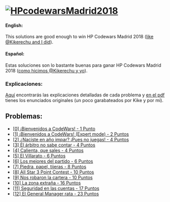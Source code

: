 # [![HPcodewarsMadrid2018](http://www.hpscds.com/img/madrid_banner_skyline.svg "CodeWars Madrid 2018")](http://www.hpscds.com/code-wars-madrid-2018-es.php)

#### English:
This solutions are good enough to win HP Codewars Madrid 2018
([like @Kikerechu and I did](http://www.europapress.es/portaltic/sector/noticia-hp-celebra-madrid-competicion-educativa-codewars-alumnos-11-centros-escolares-20180226151259.html)).

#### Español:
Estas soluciones son lo bastante buenas para ganar HP Codewars Madrid 2018
([como hicimos @Kikerechu y yo](http://www.europapress.es/portaltic/sector/noticia-hp-celebra-madrid-competicion-educativa-codewars-alumnos-11-centros-escolares-20180226151259.html)).

### Explicaciones:
[Aquí](/Explicaciones.md) encontrarás las explicaciones detalladas de
cada problema y [en el pdf](/Problemas%20HP%20CodeWars%20Madrid%202018.pdf)
tienes los enunciados originales (un poco garabateados por Kike y por mí).

## Problemas:
* [[0] ¡Bienvenidos a CodeWars! - 1 Punto](/problemas/problema00.py)
* [[1] ¡Bienvenidos a CodeWars! (Expert mode) - 2 Puntos](/problemas/problema01.py)
* [[2] ¿Naciste en año impar? ¡Pues no juegas! - 4 Puntos](/problemas/problema02.py)
* [[3] El árbitro no sabe contar - 4 Puntos](/problemas/problema03.py)
* [[4] Calienta, que sales - 4 Puntos](/problemas/problema04.py)
* [[5] El Villarato - 6 Puntos](/problemas/problema05.py)
* [[6] Los mejores del partido - 6 Puntos](/problemas/problema06.py)
* [[7] Piedra, papel, tijeras - 8 Puntos](/problemas/problema07.py)
* [[8] All Star 3 Point Contest - 10 Puntos](/problemas/problema08.py)
* [[9] Nos robaron la cartera - 10 Puntos](/problemas/problema09.py)
* [[10] La zona extraña - 16 Puntos](/problemas/problema10.py)
* [[11] Seguridad en las cuentas - 17 Puntos](/problemas/problema11.py)
* [[12] El General Manager rata - 23 Puntos](/problemas/problema12.py)
